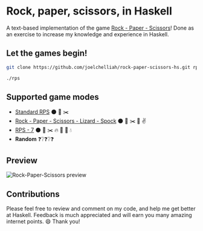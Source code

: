 # Rock, paper, scissors, in Haskell

A text-based implementation of the game [Rock - Paper - Scissors](https://en.wikipedia.org/wiki/Rock-paper-scissors)! Done as an exercise to increase my knowledge and experience in Haskell.

## Let the games begin!
```bash
git clone https://github.com/joelchelliah/rock-paper-scissors-hs.git rps && cd rps

./rps
```

## Supported game modes
- [Standard RPS](https://en.wikipedia.org/wiki/Rock-paper-scissors) :new_moon: :page_facing_up: :scissors:
- [Rock - Paper - Scissors - Lizard - Spock](http://bigbangtheory.wikia.com/wiki/Rock_Paper_Scissors_Lizard_Spock) :new_moon: :page_facing_up: :scissors: :dragon: :v:
- [RPS - 7](http://www.umop.com/rps7.htm) :new_moon: :page_facing_up: :scissors: :fire: :bread: :dash: :droplet:
- **Random** :question::grey_question::question::grey_question::question:


## Preview
![Rock-Paper-Scissors preview](http://i.imgur.com/kXKcEY3.png "Rock-Paper-Scissors preview")

## Contributions
Please feel free to review and comment on my code, and help me get better at Haskell. Feedback is much appreciated and will earn you many amazing internet points. :smile: Thank you!
